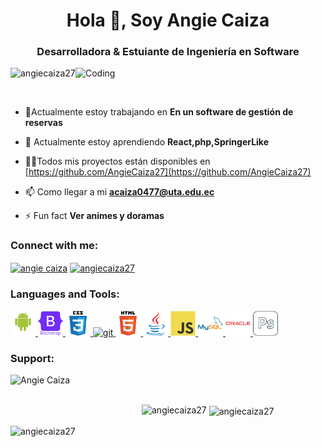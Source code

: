 <h1 align="center">Hola 👋, Soy Angie Caiza</h1>
<h3 align="center">Desarrolladora & Estuiante de Ingeniería en Software</h3>

<img align="right" alt="Coding" width="400" src="https://i.pinimg.com/originals/79/9e/0d/799e0d7779f6ea6c3a89885ff60c55af.gif">

<p align="left"> <img src="https://komarev.com/ghpvc/?username=angiecaiza27&label=Profile%20views&color=0e75b6&style=flat" alt="angiecaiza27" /> </p>

<p align="left"> <a href="https://twitter.com/" target="blank"><img src="https://img.shields.io/twitter/follow/?logo=twitter&style=for-the-badge" alt="" /></a> </p>

- 🔭Actualmente estoy trabajando en **En un software de gestión de reservas**

- 🌱 Actualmente estoy aprendiendo **React,php,SpringerLike**

- 👨‍💻Todos mis proyectos están disponibles en [https://github.com/AngieCaiza27](https://github.com/AngieCaiza27)

- 📫 Como llegar a mi **acaiza0477@uta.edu.ec**

- ⚡ Fun fact **Ver animes y doramas**

<h3 align="left">Connect with me:</h3>
<p align="left">
<a href="https://fb.com/angie caiza" target="blank"><img align="center" src="https://raw.githubusercontent.com/rahuldkjain/github-profile-readme-generator/master/src/images/icons/Social/facebook.svg" alt="angie caiza" height="30" width="40" /></a>
<a href="https://instagram.com/angiecaiza27" target="blank"><img align="center" src="https://raw.githubusercontent.com/rahuldkjain/github-profile-readme-generator/master/src/images/icons/Social/instagram.svg" alt="angiecaiza27" height="30" width="40" /></a>
</p>

<h3 align="left">Languages and Tools:</h3>
<p align="left"> <a href="https://developer.android.com" target="_blank" rel="noreferrer"> <img src="https://raw.githubusercontent.com/devicons/devicon/master/icons/android/android-original-wordmark.svg" alt="android" width="40" height="40"/> </a> <a href="https://getbootstrap.com" target="_blank" rel="noreferrer"> <img src="https://raw.githubusercontent.com/devicons/devicon/master/icons/bootstrap/bootstrap-plain-wordmark.svg" alt="bootstrap" width="40" height="40"/> </a> <a href="https://www.w3schools.com/css/" target="_blank" rel="noreferrer"> <img src="https://raw.githubusercontent.com/devicons/devicon/master/icons/css3/css3-original-wordmark.svg" alt="css3" width="40" height="40"/> </a> <a href="https://git-scm.com/" target="_blank" rel="noreferrer"> <img src="https://www.vectorlogo.zone/logos/git-scm/git-scm-icon.svg" alt="git" width="40" height="40"/> </a> <a href="https://www.w3.org/html/" target="_blank" rel="noreferrer"> <img src="https://raw.githubusercontent.com/devicons/devicon/master/icons/html5/html5-original-wordmark.svg" alt="html5" width="40" height="40"/> </a> <a href="https://www.java.com" target="_blank" rel="noreferrer"> <img src="https://raw.githubusercontent.com/devicons/devicon/master/icons/java/java-original.svg" alt="java" width="40" height="40"/> </a> <a href="https://developer.mozilla.org/en-US/docs/Web/JavaScript" target="_blank" rel="noreferrer"> <img src="https://raw.githubusercontent.com/devicons/devicon/master/icons/javascript/javascript-original.svg" alt="javascript" width="40" height="40"/> </a> <a href="https://www.mysql.com/" target="_blank" rel="noreferrer"> <img src="https://raw.githubusercontent.com/devicons/devicon/master/icons/mysql/mysql-original-wordmark.svg" alt="mysql" width="40" height="40"/> </a> <a href="https://www.oracle.com/" target="_blank" rel="noreferrer"> <img src="https://raw.githubusercontent.com/devicons/devicon/master/icons/oracle/oracle-original.svg" alt="oracle" width="40" height="40"/> </a> <a href="https://www.photoshop.com/en" target="_blank" rel="noreferrer"> <img src="https://raw.githubusercontent.com/devicons/devicon/master/icons/photoshop/photoshop-line.svg" alt="photoshop" width="40" height="40"/> </a> </p>

<h3 align="left">Support:</h3>
<p><a href="https://ko-fi.com/Angie Caiza"> <img align="left" src="https://cdn.ko-fi.com/cdn/kofi3.png?v=3" height="50" width="210" alt="Angie Caiza" /></a></p><br><br>

<p><img align="left" src="https://github-readme-stats.vercel.app/api/top-langs?username=angiecaiza27&show_icons=true&locale=en&layout=compact" alt="angiecaiza27" /></p>

<p>&nbsp;<img align="center" src="https://github-readme-stats.vercel.app/api?username=angiecaiza27&show_icons=true&locale=en" alt="angiecaiza27" /></p>

<p><img align="center" src="https://github-readme-streak-stats.herokuapp.com/?user=angiecaiza27&" alt="angiecaiza27" /></p>

